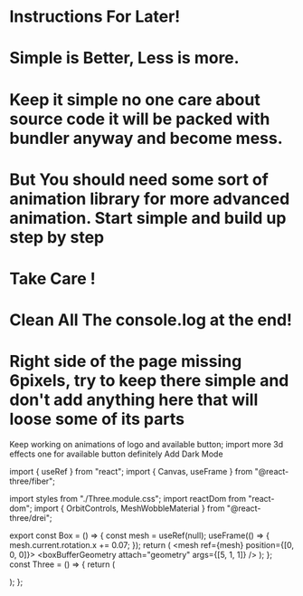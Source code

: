 # Instructions For Later!

# Simple is Better, Less is more.

# Keep it simple no one care about source code it will be packed with bundler anyway and become mess.

# But You should need some sort of animation library for more advanced animation. Start simple and build up step by step

# Take Care !

# Clean All The console.log at the end!

# Right side of the page missing 6pixels, try to keep there simple and don't add anything here that will loose some of its parts

Keep working on animations of logo and available button;
import more 3d effects one for available button definitely
Add Dark Mode

import { useRef } from "react";
import { Canvas, useFrame } from "@react-three/fiber";

import styles from "./Three.module.css";
import reactDom from "react-dom";
import { OrbitControls, MeshWobbleMaterial } from "@react-three/drei";

export const Box = () => {
const mesh = useRef(null);
useFrame(() => {
mesh.current.rotation.x += 0.07;
});
return (
<mesh ref={mesh} position={[0, 0, 0]}>
<boxBufferGeometry attach="geometry" args={[5, 1, 1]} />
<MeshWobbleMaterial
        attach="material"
        color="pink"
        factor={0.4}
        speed={1}
      />
<OrbitControls />
</mesh>
);
};
const Three = () => {
return (
<div className={styles.tempCanvas}>
<div className={styles.canvas}>
<Canvas
colorManagement
shadowMap
camera={{ fov: 60, near: 0.1, far: 1000, position: [0, 0, 5] }} >
<ambientLight intensity={0.3} />
<pointLight position={[-10, 0, 20]} intensity={0.5} />
<pointLight position={[-10, 0, -20]} intensity={0.5} />
<directionalLight position={[10, 10, 0]} intensity={1} />
<directionalLight position={[-10, 10, 0]} intensity={1} />
<Box />
</Canvas>
</div>
</div>
);
};
